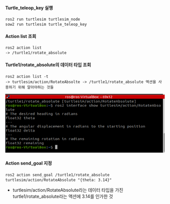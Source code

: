 #### Turtle_teleop_key 실행
```
ros2 run turtlesim turtlesim_node
sow2 run turtlesim turtle_teleop_key
```

#### Action list 조회
```
ros2 action list
-> /turtle1/rotate_absolute
```

#### Turtle1/rotate_absolute의 데이터 타입 조회
```
ros2 action list -t
-> turtlesim/action/RotateAbsolte -> /turtle1/rotate_absolute 액션을 사용하기 위해 알아야하는 것들
```
![rotate_absloute data type](./Image/turtlesim_action_RotateAbsolute.png)

#### Action send_goal 지정
```
ros2 action send_goal /turtle1/rotate_absolute turtlesim/action/RotateAbsolute "{theta: 3.14}"
```
- turtlesim/action/RotateAbsolute라는 데이터 타입을 가진 turtle1/rotate_absolute라는 액션에 3.14를 인가한 것
